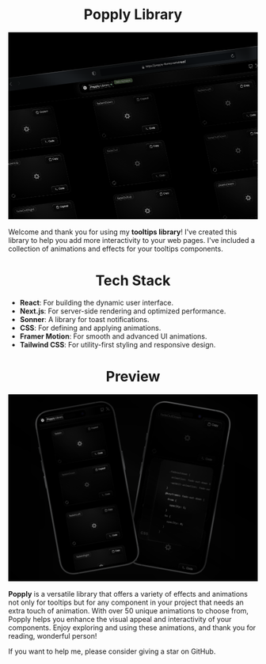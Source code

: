 <h1 align=center>Popply Library</h1>



![Popply Library](/public/shotDark.png)

Welcome and thank you for using my **tooltips library**! I've created this library to help you add more interactivity to your web pages. I've included a collection of animations and effects for your tooltips components.

<h1 align=center>Tech Stack</h1>

- **React**: For building the dynamic user interface.
- **Next.js**: For server-side rendering and optimized performance.
- **Sonner**: A library for toast notifications.
- **CSS**: For defining and applying animations.
- **Framer Motion**: For smooth and advanced UI animations.
- **Tailwind CSS**: For utility-first styling and responsive design.

<h1 align=center>Preview</h1>

![Popply Library](/public/shotPhoneDark.png)

**Popply** is a versatile library that offers a variety of effects and animations not only for tooltips but for any component in your project that needs an extra touch of animation. With over 50 unique animations to choose from, Popply helps you enhance the visual appeal and interactivity of your components. Enjoy exploring and using these animations, and thank you for reading, wonderful person!

If you want to help me, please consider giving a star on GitHub.

